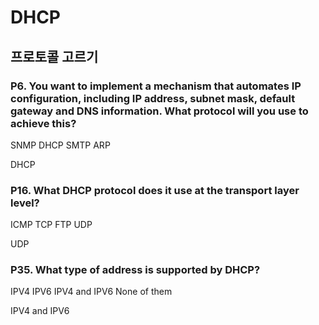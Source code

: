 # DHCP

## 프로토콜 고르기
### P6. You want to implement a mechanism that automates IP configuration, including IP address, subnet mask, default gateway and DNS information. What protocol will you use to achieve this?
SNMP
DHCP
SMTP
ARP

DHCP

### P16. What DHCP protocol does it use at the transport layer level?
ICMP
TCP
FTP
UDP

UDP

### P35. What type of address is supported by DHCP?
IPV4
IPV6
IPV4 and IPV6
None of them

IPV4 and IPV6
